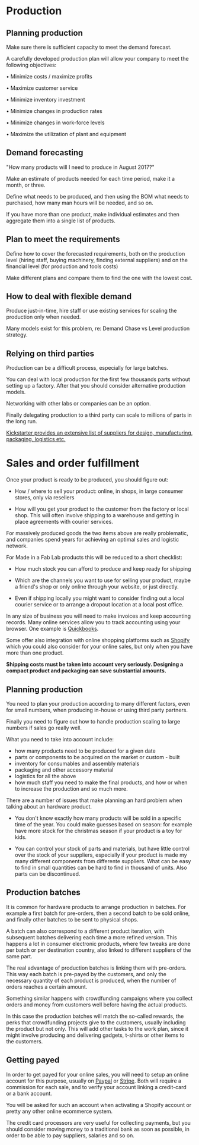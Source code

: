 # Production 

## Planning production

Make sure there is sufficient capacity to meet the demand forecast.

A carefully developed production plan will allow your company to meet the following objectives:

•  Minimize costs / maximize profits

•  Maximize customer service

•  Minimize inventory investment

•  Minimize changes in production rates

•  Minimize changes in work-force levels

•  Maximize the utilization of plant and equipment

## Demand forecasting 

"How many products will I need to produce in August 2017?"

Make an estimate of products needed for each time period, make it a month, or three.

Define what needs to be produced, and then using the BOM what needs to purchased, how many man hours will be needed, and so on.

If you have more than one product, make individual estimates
and then aggregate them into a single list of products.

## Plan to meet the requirements

Define how to cover the forecasted requirements, both on the production level (hiring staff, buying machinery, finding external suppliers) and on the financial level (for production and tools costs)

Make different plans and compare them to find the one with the lowest cost.

## How to deal with flexible demand

Produce just-in-time, hire staff or use existing services for scaling the production only when needed.

Many models exist for this problem, re: Demand Chase vs Level production strategy.

## Relying on third parties 

Production can be a difficult process, especially for large batches.

You can deal with local production for the first few thousands parts without setting up a factory. After that you should consider alternative production models.

Networking with other labs or companies can be an option. 

Finally delegating production to a third party can scale to millions of parts in the long run.

[Kickstarter provides an extensive list of suppliers for design, manufacturing, packaging, logistics etc.](https://www.kickstarter.com/help/resources?ref=handbook_fulfillment)

# Sales and order fulfillment

Once your product is ready to be produced, you should figure out:

- How / where to sell your product: online, in shops, in large consumer stores,  only via resellers

- How will you get your product to the customer from the factory or local shop.
  This will often involve shipping to a warehouse and getting in place agreements with courier services.

For massively produced goods the two items above are really problematic, and companies spend years for achieving an optimal sales and logistic network.

For Made in a Fab Lab products this will be reduced to a short checklist:

- How much stock you can afford to produce and keep ready for shipping

- Which are the channels you want to use for selling your product, maybe a friend's shop or only online through your website, or just directly.

- Even if shipping locally you might want to consider finding out a local
courier service or to arrange a dropout location at a local post office.

In any size of business you will need to make invoices and keep accounting records. Many online services allow you to track accounting using your
browser. One example is [Quickbooks](http://quickbooks.com).

Some offer also integration with online shopping platforms such as
[Shopify](http://shopify.com) which you could also consider for your online
sales, but only when you have more than one product.

**Shipping costs must be taken into account very seriously. Designing a compact product and packaging can save substantial amounts.**

## Planning production

You need to plan your production according to many different factors, even for small numbers, when producing in-house or using third party partners. 

Finally you need to figure out how to handle production scaling to large numbers if sales go really well.

What you need to take into account include:

- how many products need to be produced for a given date
- parts or components to be acquired on the market or custom - built
- inventory for consumables and assembly materials
- packaging and other accessory material
- logistics for all the above
- how much staff you need to make the final products, and how or when to increase the production and so much more.

There are a number of issues that make planning an hard problem when
talking about an hardware product.

- You don't know exactly how many products will be sold in a specific time of the year. You could make guesses based on season: for example have more stock for the christmas season if your product is a toy for kids.

- You can control your stock of parts and materials, but have little control over the stock of your suppliers, especially if your product is made my many different components from differente suppliers. What can be easy to find in small quantities can be hard to find in thousand of units. Also parts can be discontinued.

## Production batches

It is common for hardware products to arrange production in batches. For example a first batch for pre-orders, then a second batch to be sold online, and finally other batches to be sent to physical shops.

A batch can also correspond to a different product iteration, with subsequent batches delivering each time a more refined version. This happens a lot in consumer electronic products, where few tweaks are done per batch or per destination country, also linked to different suppliers of the same part.

The real advantage of production batches is linking them with pre-orders.
This way each batch is pre-payed by the customers, and only the necessary quantity of each product is produced, when the number of orders reaches a certain amount.

Something similar happens with crowdfunding campaigns where you collect orders and money from customers well before having the actual products.

In this case the production batches will match the so-called rewards, the perks that crowdfunding projects give to the customers, usually including the product but not only. This will add other tasks to the work plan, since
it might involve producing and delivering gadgets, t-shirts or other items to the customers.

## Getting payed

In order to get payed for your online sales, you will need to setup an online
account for this purpose, usually on [Paypal](http://paypal.com) or [Stripe](http://stripe.com). Both will require a commission for each sale, and to verify your account linking a credit-card or a bank account.

You will be asked for such an account when activating a Shopify account or pretty any other online ecommerce system.

The credit card processors are very useful for collecting payments, but you should consider moving money to a traditional bank as soon as possible, in order to be able to pay suppliers, salaries and so on.



